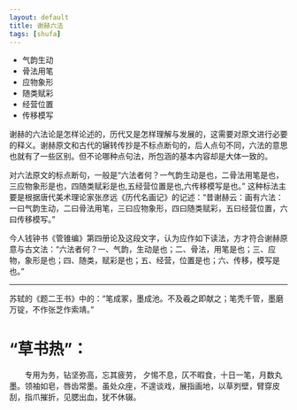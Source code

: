 ```yaml
---
layout: default
title: 谢赫六法
tags: [shufa]
---
```



- 气韵生动
- 骨法用笔
- 应物象形
- 随类赋彩
- 经营位置
- 传移模写

谢赫的六法论是怎样论述的，历代又是怎样理解与发展的，这需要对原文进行必要的释义。谢赫原文和古代的辗转传抄是不标点断句的，后人点句不同，六法的意思也就有了一些区别。但不论哪种点句法，所包涵的基本内容却是大体一致的。

对六法原文的标点断句，一般是“六法者何？一气韵生动是也，二骨法用笔是也，三应物象形是也，四随类赋彩是也,五经营位置是也,六传移模写是也。” 这种标法主要是根据唐代美术理论家张彦远《历代名画记》的记述：“昔谢赫云：画有六法：一曰气韵生动，二曰骨法用笔，三曰应物象形，四曰随类赋彩，五曰经营位置，六曰传移模写。”

今人钱钟书《管锥编》第四册论及这段文字，认为应作如下读法，方才符合谢赫原意与古文法：“六法者何？一、气韵，生动是也；二、骨法，用笔是也；三、应物，象形是也；四、随类，赋彩是也；五、经营，位置是也；六、传移，模写是也。”

---

苏轼的《题二王书》中的：“笔成冢，墨成池。不及羲之即献之；笔秃千管，墨磨万锭，不作张芝作索靖。”

# “草书热”：

　　专用为务，钻坚弥高，忘其疲劳， 夕惕不息，仄不暇食，十日一笔，月数丸墨。领袖如皂，唇齿常墨。虽处众座，不遑谈戏，展指画地，以草刿壁，臂穿皮刮，指爪摧折，见腮出血，犹不休辍。
